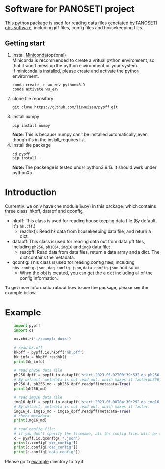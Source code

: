 # Software for PANOSETI project
This python package is used for reading data files genetated by [PANOSETI obs software](https://github.com/panoseti/panoseti), including pff files, config files and housekeeping files.  
## Getting start
1. Install [Miniconda](https://docs.conda.io/en/latest/miniconda.html)(optional)  
Miniconda is recommended to create a vritual python environment, so that it won't mess up the python environment on your system.  
If miniconda is installed, please create and activate the python environment.
    ```
    conda create -n wu_env python=3.9
    conda activate wu_env
    ``` 
2. clone the repository
    ```
    git clone https://github.com/liuweiseu/pypff.git
    ```
3. install numpy
    ```
    pip install numpy
    ```
   **Note**: This is because numpy can't be installed automatically, even though it's in the install_requires list.
4. install the package
    ```
    cd pypff
    pip install .
    ```
    **Note:** The packeage is tested under python3.9.16. It should work under python3.x. 

# Introduction
Currently, we only have one module(io.py) in this package, which contains three class: hkpff, datapff and qconfig.
* hkpff: This class is used for reading housekeeping data file.(By default, it's `hk.pff`.)  
    * readhk(): Read hk data from housekeeping data file, and return a dict.
* datapff: This class is used for reading data out from data pff files, including `ph256`, `ph1024`, `img16` and `img8` data files.  
    * readpff: Read data from data files, return a data array and a dict. The dict contains the metadata.
* qconfig: This class is used for reading config files, including `obs_config.json`, `daq_config.json`, `data_config.json` and so on.
    * When the obj is created, you can get the a dict including all of the config information.  

To get more information about how to use the package, please see the example below.

# Example
```python
    import pypff
    import os

    os.chdir('./example-data')

    # read hk.pff
    hkpff = pypff.io.hkpff('hk.pff')
    hk_info = hkpff.readhk()
    print(hk_info)

    # read ph256 data file
    ph256_dpff = pypff.io.datapff('start_2023-08-02T00:39:53Z.dp_ph256.bpp_2.module_254.seqno_0.pff')
    # By default, metadata is not read out, which makes it fasterph256_d, ph256_md = ph256_dpff.readpff(ver='qfb', metadata=True)
    ph256_d, ph256_md = ph256_dpff.readpff(metadata=True)
    print(ph256_md)

    # read img16 data file
    img16_dpff = pypff.io.datapff('start_2023-06-08T04:30:29Z.dp_img16.bpp_2.module_1.seqno_0.pff')
    # By default, metadata is not read out, which makes it faster.
    img16_d, img16_md = img16_dpff.readpff(metadata=True)
    # check metadata
    print(img16_md)

    # read config files
    # if you don't specify the filename, all the config files will be read
    c = pypff.io.qconfig('*.json')
    print(c.config['obs_config'])
    print(c.config['daq_config'])
    print(c.config['data_config'])
```
Please go to [example](https://github.com/liuweiseu/pypff/tree/master/example) directory to try it.
